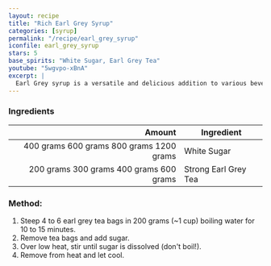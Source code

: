 ```yaml
---
layout: recipe
title: "Rich Earl Grey Syrup"
categories: [syrup]
permalink: "/recipe/earl_grey_syrup"
iconfile: earl_grey_syrup
stars: 5
base_spirits: "White Sugar, Earl Grey Tea"
youtube: "5wgvpo-xBnA"
excerpt: |
  Earl Grey syrup is a versatile and delicious addition to various beverages and desserts. It's made by infusing Earl Grey tea leaves in a simple syrup, resulting in a sweet and aromatic liquid with a distinct citrusy flavor from the bergamot oil in the tea.
---
```


### Ingredients

|                                                                                                                                                            Amount | Ingredient           |
| ----------------------------------------------------------------------------------------------------------------------------------------------------------------: | -------------------- |
| <span class="onex active">400 grams </span> <span class="onehalfx">600 grams </span> <span class="twox">800 grams </span> <span class="threex">1200 grams </span> | White Sugar          |
|  <span class="onex active">200 grams </span> <span class="onehalfx">300 grams </span> <span class="twox">400 grams </span> <span class="threex">600 grams </span> | Strong Earl Grey Tea |

### Method:

1. Steep 4 to 6 earl grey tea bags in 200 grams (~1 cup) boiling water for 10 to 15 minutes.
2. Remove tea bags and add sugar.
3. Over low heat, stir until sugar is dissolved (don't boil!).
4. Remove from heat and let cool.

<script type="application/ld+json">
{
  "@context": "https://schema.org",
  "@type": "Recipe",
  "author": "{{ page.author }}",
  "description": "{{ page.excerpt | strip_html | replace: '"', "'" }}",
  "image": "{%- for ingredient in site.data[page.iconfile].images.ingredient limit: 1 -%}{{ ingredient.url }}{%- endfor -%}",
  "recipeIngredient": [  "400 grams White Sugar ",
  "200 grams Strong Earl Grey Tea"],
  "name": "{{ page.title }}",
  "recipeInstructions": "",
  "recipeYield": "1 cocktail",
  "recipeCategory": "cocktail"
}
</script>
